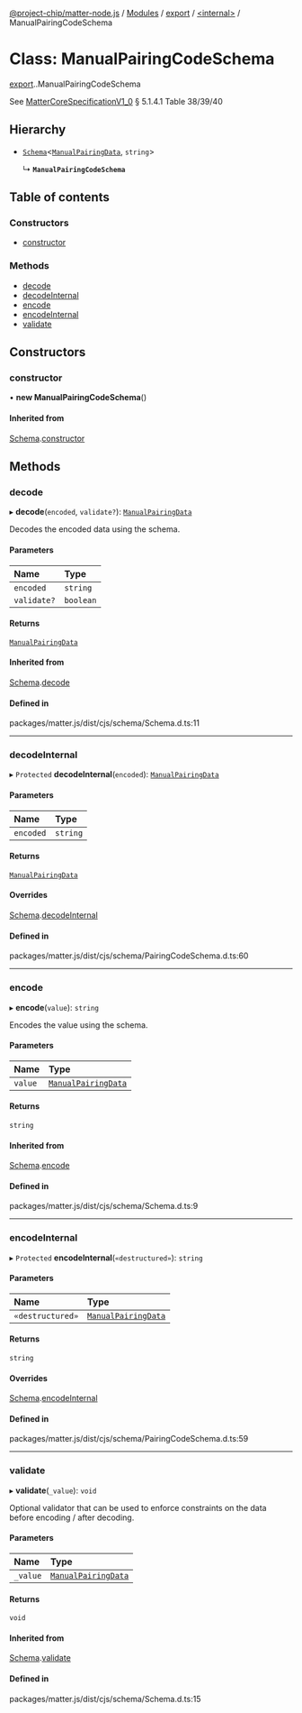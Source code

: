 [@project-chip/matter-node.js](../README.md) / [Modules](../modules.md) / [export](../modules/export.md) / [<internal\>](../modules/export._internal_.md) / ManualPairingCodeSchema

# Class: ManualPairingCodeSchema

[export](../modules/export.md).[<internal>](../modules/export._internal_.md).ManualPairingCodeSchema

See [MatterCoreSpecificationV1_0](../interfaces/exports_spec.MatterCoreSpecificationV1_0.md) § 5.1.4.1 Table 38/39/40

## Hierarchy

- [`Schema`](exports_schema.Schema.md)<[`ManualPairingData`](../modules/exports_schema.md#manualpairingdata), `string`\>

  ↳ **`ManualPairingCodeSchema`**

## Table of contents

### Constructors

- [constructor](export._internal_.ManualPairingCodeSchema.md#constructor)

### Methods

- [decode](export._internal_.ManualPairingCodeSchema.md#decode)
- [decodeInternal](export._internal_.ManualPairingCodeSchema.md#decodeinternal)
- [encode](export._internal_.ManualPairingCodeSchema.md#encode)
- [encodeInternal](export._internal_.ManualPairingCodeSchema.md#encodeinternal)
- [validate](export._internal_.ManualPairingCodeSchema.md#validate)

## Constructors

### constructor

• **new ManualPairingCodeSchema**()

#### Inherited from

[Schema](exports_schema.Schema.md).[constructor](exports_schema.Schema.md#constructor)

## Methods

### decode

▸ **decode**(`encoded`, `validate?`): [`ManualPairingData`](../modules/exports_schema.md#manualpairingdata)

Decodes the encoded data using the schema.

#### Parameters

| Name | Type |
| :------ | :------ |
| `encoded` | `string` |
| `validate?` | `boolean` |

#### Returns

[`ManualPairingData`](../modules/exports_schema.md#manualpairingdata)

#### Inherited from

[Schema](exports_schema.Schema.md).[decode](exports_schema.Schema.md#decode)

#### Defined in

packages/matter.js/dist/cjs/schema/Schema.d.ts:11

___

### decodeInternal

▸ `Protected` **decodeInternal**(`encoded`): [`ManualPairingData`](../modules/exports_schema.md#manualpairingdata)

#### Parameters

| Name | Type |
| :------ | :------ |
| `encoded` | `string` |

#### Returns

[`ManualPairingData`](../modules/exports_schema.md#manualpairingdata)

#### Overrides

[Schema](exports_schema.Schema.md).[decodeInternal](exports_schema.Schema.md#decodeinternal)

#### Defined in

packages/matter.js/dist/cjs/schema/PairingCodeSchema.d.ts:60

___

### encode

▸ **encode**(`value`): `string`

Encodes the value using the schema.

#### Parameters

| Name | Type |
| :------ | :------ |
| `value` | [`ManualPairingData`](../modules/exports_schema.md#manualpairingdata) |

#### Returns

`string`

#### Inherited from

[Schema](exports_schema.Schema.md).[encode](exports_schema.Schema.md#encode)

#### Defined in

packages/matter.js/dist/cjs/schema/Schema.d.ts:9

___

### encodeInternal

▸ `Protected` **encodeInternal**(`«destructured»`): `string`

#### Parameters

| Name | Type |
| :------ | :------ |
| `«destructured»` | [`ManualPairingData`](../modules/exports_schema.md#manualpairingdata) |

#### Returns

`string`

#### Overrides

[Schema](exports_schema.Schema.md).[encodeInternal](exports_schema.Schema.md#encodeinternal)

#### Defined in

packages/matter.js/dist/cjs/schema/PairingCodeSchema.d.ts:59

___

### validate

▸ **validate**(`_value`): `void`

Optional validator that can be used to enforce constraints on the data before encoding / after decoding.

#### Parameters

| Name | Type |
| :------ | :------ |
| `_value` | [`ManualPairingData`](../modules/exports_schema.md#manualpairingdata) |

#### Returns

`void`

#### Inherited from

[Schema](exports_schema.Schema.md).[validate](exports_schema.Schema.md#validate)

#### Defined in

packages/matter.js/dist/cjs/schema/Schema.d.ts:15
